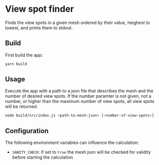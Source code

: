 # View spot finder

Finds the view spots in a given mesh ordered by their value, heighest to lowest, and prints them to stdout.

## Build

First build the app:
```bash
yarn build
```

## Usage

Execute the app with a path to a json file that describes the mesh and the number of desired view spots. If the number paramter is not given, not a number, or higher than the maximum number of view spots, all view spots will be returned.

```bash
node build/src/index.js <path-to-mesh-json> [<number-of-view-spots>]
```

## Configuration

The following environment variables can influence the calculation:
- `SANITY_CHECK`: if set to `true` the mesh json will be checked for validity before starting the calculation